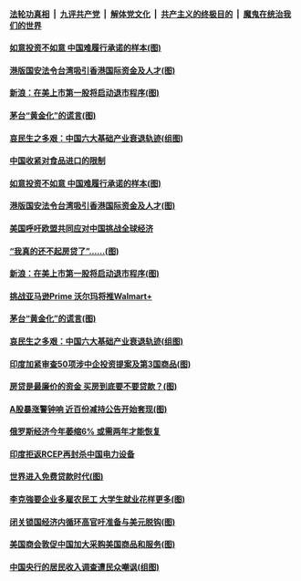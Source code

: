####  [法轮功真相](../../../../basic/blob/master/README.md?t=07090331) &nbsp;|&nbsp; [九评共产党](../../../../9ping.md/blob/master/README.md?t=07090331) &nbsp;|&nbsp; [解体党文化](../../../../jtdwh.md/blob/master/README.md?t=07090331)  &nbsp;|&nbsp; [共产主义的终极目的](../../../../gczydzjmd.md/blob/master/README.md?t=07090331) &nbsp;|&nbsp; [魔鬼在统治我们的世界](../../../../mgztzwmdsj.md/blob/master/README.md?t=07090331) 

#### [如意投资不如意 中国难履行承诺的样本(图)](../pages/p5/939080.md?t=07090331) 

#### [港版国安法令台湾吸引香港国际资金及人才(图)](../pages/p5/939076.md?t=07090331) 

#### [新浪：在美上市第一股将启动退市程序(图)](../pages/p5/939023.md?t=07090331) 

#### [茅台“黄金化”的谎言(图)](../pages/p5/939017.md?t=07090331) 

#### [哀民生之多艰：中国六大基础产业衰退轨迹(组图)](../pages/p5/939007.md?t=07090331) 


#### [中国收紧对食品进口的限制](../pages/p5/939082.md?t=07090331) 

#### [如意投资不如意 中国难履行承诺的样本(图)](../pages/p5/939080.md?t=07090331) 

#### [港版国安法令台湾吸引香港国际资金及人才(图)](../pages/p5/939076.md?t=07090331) 

#### [美国呼吁欧盟共同应对中国挑战全球经济](../pages/p5/939074.md?t=07090331) 

#### [“我真的还不起房贷了”……(图)](../pages/p5/939012.md?t=07090331) 

#### [新浪：在美上市第一股将启动退市程序(图)](../pages/p5/939023.md?t=07090331) 

#### [挑战亚马逊Prime 沃尔玛将推Walmart+](../pages/p5/939020.md?t=07090331) 

#### [茅台“黄金化”的谎言(图)](../pages/p5/939017.md?t=07090331) 

#### [哀民生之多艰：中国六大基础产业衰退轨迹(组图)](../pages/p5/939007.md?t=07090331) 


#### [印度加紧审查50项涉中企投资提案及第3国商品(图)](../pages/p5/938987.md?t=07090331) 

#### [房贷是最廉价的资金 买房到底要不要贷款？(图)](../pages/p5/938982.md?t=07090331) 

#### [A股暴涨警钟响 近百份减持公告开始套现(图)](../pages/p5/938981.md?t=07090331) 

#### [俄罗斯经济今年萎缩6% 或需两年才能恢复](../pages/p5/938968.md?t=07090331) 

#### [印度拒返RCEP再封杀中国电力设备](../pages/p5/938910.md?t=07090331) 

#### [世界进入免费贷款时代(图)](../pages/p5/938900.md?t=07090331) 

#### [李克強要企业多雇农民工 大学生就业花样更多(图)](../pages/p5/938870.md?t=07090331) 

#### [闭关锁国经济内循环高官吁准备与美元脱钩(图)](../pages/p5/938898.md?t=07090331) 

#### [美国商会敦促中国加大采购美国商品和服务(图)](../pages/p5/938895.md?t=07090331) 

#### [中国央行的居民收入调查遭民众嘲讽(组图)](../pages/p5/938858.md?t=07090331) 

